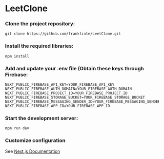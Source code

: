 # LeetClone

### Clone the project repository:

```
git clone https://github.com/franklinle/LeetClone.git
```

### Install the required libraries:

```
npm install
```

### Add and update your .env file (Obtain these keys through Firebase:

```
NEXT_PUBLIC_FIREBASE_API_KEY=YOUR_FIREBASE_API_KEY
NEXT_PUBLIC_FIREBASE_AUTH_DOMAIN=YOUR_FIREBASE_AUTH_DOMAIN
NEXT_PUBLIC_FIREBASE_PROJECT_ID=YOUR_FIREBASE_PROJECT_ID
NEXT_PUBLIC_FIREBASE_STORAGE_BUCKET=YOUR_FIREBASE_STORAGE_BUCKET
NEXT_PUBLIC_FIREBASE_MESSAGING_SENDER_ID=YOUR_FIREBASE_MESSAGING_SENDER_ID
NEXT_PUBLIC_FIREBASE_APP_ID=YOUR_FIREBASE_APP_ID
```

### Start the development server:

```
npm run dev
```

### Customize configuration

See [Next.js Documentation](https://nextjs.org/docs)
